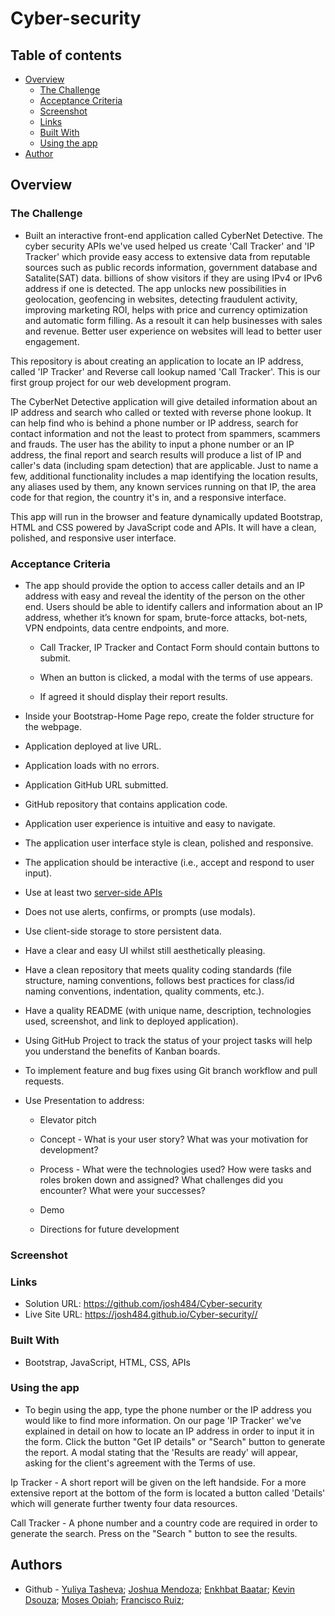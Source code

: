 # Cyber-security

## Table of contents

- [Overview](#overview)
  - [The Challenge](#the-challenge)
  - [Acceptance Criteria](#acceptance-criteria)
  - [Screenshot](#screenshot)
  - [Links](#links)
  - [Built With](#built-with)
  - [Using the app](#Using-the-app)
- [Author](#author)

## Overview

### The Challenge
  
- Built an interactive front-end application called CyberNet Detective. The cyber security APIs we've used helped us create 'Call Tracker' and 'IP Tracker' which provide easy access to extensive data from reputable sources such as public records information, government database and Satalite(SAT) data.  billions of show visitors if they are  using IPv4 or IPv6 address if one is detected. The app unlocks new possibilities in geolocation, geofencing in websites, detecting fraudulent activity, improving marketing ROI, helps with price and currency optimization and automatic form filling. As a resoult it can help businesses with sales and revenue. Better user experience on websites will lead to better user engagement.

This repository is about creating an application to locate an IP address, called 'IP Tracker' and Reverse call lookup named 'Call Tracker'. This is our first group project for our web development program. 

The CyberNet Detective application will give detailed information about an IP address and search who called or texted with reverse phone lookup. It can help find who is behind a phone number or IP address, search for contact information and not the least to protect from spammers, scammers and frauds. The user has the ability to input a phone number or an IP address, the final report and search results will produce a list of IP and caller's data (including spam detection) that are applicable. Just to name a few, additional functionality includes a map identifying the location results, any aliases used by them, any known services running on that IP, the area code for that region, the country it's in, and a responsive interface.

This app will run in the browser and feature dynamically updated Bootstrap, HTML and CSS powered by JavaScript code and APIs. It will have a clean, polished, and responsive user interface. 
  
### Acceptance Criteria

* The app should provide the option to access caller details and an IP address with easy and reveal the identity of the person on the other end. Users should be able to identify callers and information about an IP address, whether it’s known for spam, brute-force attacks, bot-nets, VPN endpoints, data centre endpoints, and more.
 
  * Call Tracker, IP Tracker and Contact Form should contain buttons to submit.
    
  * When an button is clicked, a modal with the terms of use appears.
   
  * If agreed it should display their report results. 

* Inside your Bootstrap-Home Page repo, create the folder structure for the webpage.

* Application deployed at live URL.

* Application loads with no errors.

* Application GitHub URL submitted.

* GitHub repository that contains application code.

* Application user experience is intuitive and easy to navigate.

* The application user interface style is clean, polished and responsive.

* The application should be interactive (i.e., accept and respond to user input).

* Use at least two [server-side APIs](https://coding-boot-camp.github.io/full-stack/apis/api-resources)

* Does not use alerts, confirms, or prompts (use modals).

* Use client-side storage to store persistent data.

* Have a clear and easy UI whilst still aesthetically pleasing.

* Have a clean repository that meets quality coding standards (file structure, naming conventions, follows best practices for class/id naming conventions, indentation, quality comments, etc.).

* Have a quality README (with unique name, description, technologies used, screenshot, and link to deployed application).

* Using GitHub Project to track the status of your project tasks will help you understand the benefits of Kanban boards.

* To implement feature and bug fixes using Git branch workflow and pull requests.

* Use Presentation to address:

  *  Elevator pitch

  * Concept - What is your user story? What was your motivation for development?
   
  * Process - What were the technologies used? How were tasks and roles broken down and assigned? What challenges did you encounter? What were your successes?
  
  * Demo
  
  * Directions for future development
 
### Screenshot



### Links

- Solution URL: https://github.com/josh484/Cyber-security
- Live Site URL: https://josh484.github.io/Cyber-security//
  
### Built With

- Bootstrap, JavaScript, HTML, CSS, APIs

### Using the app

- To begin using the app, type the phone number or the IP address you would like to find more information. On our page 'IP Tracker' we've explained in detail on how to locate an IP address in order to input it in the form. Click the button "Get IP details" or "Search" button to generate the report. A modal stating that the 'Results are ready' will appear, asking for the client's agreement with the Terms of use. 

Ip Tracker - A short report will be given on the left handside. For a more extensive report at the bottom of the form is located a button called 'Details' which will generate further twenty four data resources.

Call Tracker - A phone number and a country code are required in order to generate the search. Press on the "Search " button to see the results.

## Authors

- Github - [Yuliya Tasheva](https://github.com/YTasheva); [Joshua Mendoza](https://github.com/josh484); [Enkhbat Baatar](https://github.com/enx-code); [Kevin Dsouza](https://github.com/KevinDsouza7); [Moses Opiah](https://github.com/Moe-op); [Francisco Ruiz](https://github.com/FJCR87);
